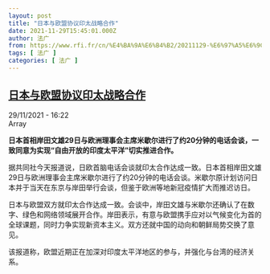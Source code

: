 ```yaml
---
layout: post
title: "日本与欧盟协议印太战略合作"
date: 2021-11-29T15:45:01.000Z
author: 法广
from: https://www.rfi.fr/cn/%E4%BA%9A%E6%B4%B2/20211129-%E6%97%A5%E6%9C%AC%E4%B8%8E%E6%AC%A7%E7%9B%9F%E5%8D%8F%E8%AE%AE%E5%8D%B0%E5%A4%AA%E6%88%98%E7%95%A5%E5%90%88%E4%BD%9C
tags: [ 法广 ]
categories: [ 法广 ]
---
```

<!--1638200701000-->
[日本与欧盟协议印太战略合作](https://www.rfi.fr/cn/%E4%BA%9A%E6%B4%B2/20211129-%E6%97%A5%E6%9C%AC%E4%B8%8E%E6%AC%A7%E7%9B%9F%E5%8D%8F%E8%AE%AE%E5%8D%B0%E5%A4%AA%E6%88%98%E7%95%A5%E5%90%88%E4%BD%9C)
------

<div>
<div>29/11/2021 - 16:22</div>Array<p><strong>                    日本首相岸田文雄29日与欧洲理事会主席米歇尔进行了约20分钟的电话会谈，一致同意为实现“自由开放的印度太平洋”切实推进合作。                </strong></p><div >                    <p>据共同社今天报道说，日欧首脑电话会谈就印太合作达成一致。日本首相岸田文雄29日与欧洲理事会主席米歇尔进行了约20分钟的电话会谈。米歇尔原计划访问日本并于当天在东京与岸田举行会谈，但鉴于欧洲等地新冠疫情扩大而推迟访日。</p><p>日本与欧盟双方就印太合作达成一致。会谈中，岸田文雄与米歇尔还确认了在数字、绿色和网络领域展开合作。岸田表示，有意与欧盟携手应对以气候变化为首的全球课题，同时力争实现新资本主义。双方还就中国的动向和朝鲜局势交换了意见。</p><p>该报道称，欧盟近期正在加深对印度太平洋地区的参与，并强化与台湾的经济关系。</p>                                            <div data-selfpromo-newsletter>    </div>    <div data-selfpromo-app>    </div>                </div>
</div>
